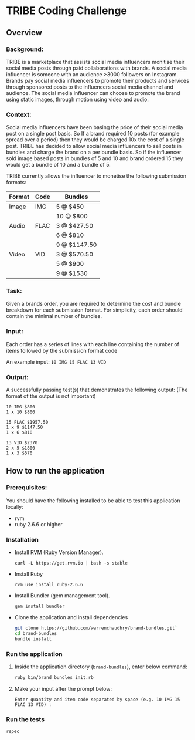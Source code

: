 # TRIBE Coding Challenge

## Overview
### Background:
TRIBE is a marketplace that assists social media influencers monitise their social media posts through
paid collaborations with brands. A social media influencer is someone with an audience >3000 followers
on Instagram. Brands pay social media influencers to promote their products and services through
sponsored posts to the influencers social media channel and audience. The social media influencer can
choose to promote the brand using static images, through motion using video and audio.

### Context:
Social media influencers have been basing the price of their social media post on a single post basis. So
If a brand required 10 posts (for example spread over a period) then they would be charged 10x the cost
of a single post. TRIBE has decided to allow social media influencers to sell posts in bundles and charge
the brand on a per bundle basis. So if the influencer sold image based posts in bundles of 5 and 10 and
brand ordered 15 they would get a bundle of 10 and a bundle of 5.

TRIBE currently allows the influencer to monetise the following submission formats:

| Format | Code | Bundles      |
| -------| ---- | -------------|
| Image  | IMG  | 5 @ $450     |
|        |      | 10 @ $800    |
| Audio  | FLAC | 3 @ $427.50  |
|        |      | 6 @ $810     |
|        |      | 9 @ $1147.50 |
| Video  | VID  | 3 @ $570.50  |
|        |      | 5 @ $900     |
|        |      | 9 @ $1530    |

### Task:
Given a brands order, you are required to determine the cost and bundle breakdown for each submission
format. For simplicity, each order should contain the minimal number of bundles.

### Input:
Each order has a series of lines with each line containing the number of items followed by the submission
format code

An example input: `10 IMG 15 FLAC 13 VID`

### Output:
A successfully passing test(s) that demonstrates the following output: (The format of the output is not
important)
```
10 IMG $800
1 x 10 $800

15 FLAC $1957.50
1 x 9 $1147.50
1 x 6 $810

13 VID $2370
2 x 5 $1800
1 x 3 $570
```

## How to run the application

### Prerequisites:
You should have the following installed to be able to test this application locally:
* rvm
* ruby 2.6.6 or higher

### Installation

* Install RVM (Ruby Version Manager).

  `curl -L https://get.rvm.io | bash -s stable`

* Install Ruby

  `rvm use install ruby-2.6.6`

* Install Bundler (gem management tool).
  ```
  gem install bundler
  ```

* Clone the application and install dependencies

   ```bash
   git clone https://github.com/warrenchaudhry/brand-bundles.git`
   cd brand-bundles
   bundle install
   ```

### Run the application

1. Inside the application directory (`brand-bundles`), enter below command:
   ```bash
   ruby bin/brand_bundles_init.rb
   ```

2. Make your input after the prompt below:

   ```
   Enter quantity and item code separated by space (e.g. 10 IMG 15 FLAC 13 VID) :
   ```


### Run the tests

```bash
rspec
```
